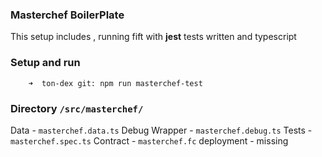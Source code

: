 ### Masterchef BoilerPlate

This setup includes , running fift with **jest** tests written and typescript

### Setup and run
``` ➜  ton-dex git: npm i
    ➜  ton-dex git: npm run masterchef-test 
```

### Directory  `/src/masterchef/`

Data -          `masterchef.data.ts`
Debug Wrapper - `masterchef.debug.ts`
Tests -         `masterchef.spec.ts`
Contract -      `masterchef.fc`
deployment - missing 